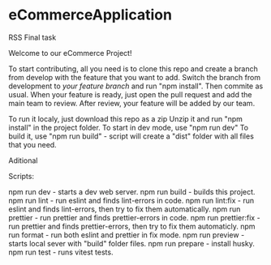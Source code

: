 # eCommerceApplication

RSS Final task

Welcome to our eCommerce Project!

To start contributing, all you need is to clone this repo and create a branch from develop with the feature that you want to add. 
Switch the branch from development to *your feature branch* and run "npm install".
Then commite as usual.
When your feature is ready, just open the pull request and add the main team to review.
After review, your feature will be added by our team.

To run it localy, just download this repo as a zip
Unzip it and run "npm install" in the project folder.
To start in dev mode, use "npm run dev"
To build it, use "npm run build" - script will create a "dist" folder with all files that you need.

Aditional

Scripts:

npm run dev - starts a dev web server.
npm run build - builds this project.
npm run lint - run eslint and finds lint-errors in code.
npm run lint:fix - run eslint and finds lint-errors, then try to fix them automatically.
npm run prettier - run prettier and finds prettier-errors in code.
npm run prettier:fix - run prettier and finds prettier-errors, then try to fix them automaticly.
npm run format - run both eslint and prettier in fix mode.
npm run preview - starts local sever with "build" folder files.
npm run prepare - install husky.
npm run test - runs vitest tests.
